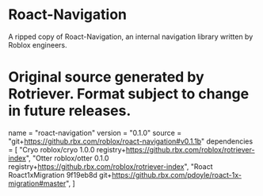 # Roact-Navigation
 A ripped copy of Roact-Navigation, an internal navigation library written by Roblox engineers.

# Original source generated by Rotriever. Format subject to change in future releases.
name = "roact-navigation"
version = "0.1.0"
source = "git+https://github.rbx.com/roblox/roact-navigation#v0.1.1b"
dependencies = [
    "Cryo <patched> roblox/cryo 1.0.0 registry+https://github.rbx.com/roblox/rotriever-index",
    "Otter <patched> roblox/otter 0.1.0 registry+https://github.rbx.com/roblox/rotriever-index",
    "Roact Roact1xMigration 9f19eb8d git+https://github.rbx.com/pdoyle/roact-1x-migration#master",
]
